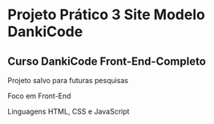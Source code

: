 ﻿# Projeto Prático 3 Site Modelo DankiCode
Curso DankiCode Front-End-Completo
-----------------------------------

Projeto salvo para futuras pesquisas

Foco em Front-End

Linguagens HTML, CSS e JavaScript
